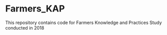 # Farmers_KAP
This repository contains code for Farmers Knowledge and Practices Study conducted in 2018
